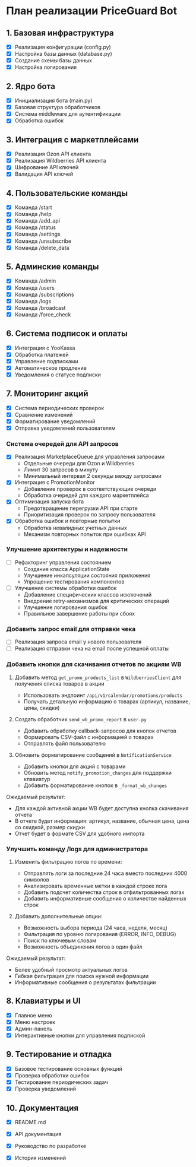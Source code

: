 # План реализации PriceGuard Bot

## 1. Базовая инфраструктура
- [x] Реализация конфигурации (config.py)
- [x] Настройка базы данных (database.py)
- [x] Создание схемы базы данных
- [x] Настройка логирования

## 2. Ядро бота
- [x] Инициализация бота (main.py)
- [x] Базовая структура обработчиков
- [x] Система middleware для аутентификации
- [x] Обработка ошибок

## 3. Интеграция с маркетплейсами
- [x] Реализация Ozon API клиента
- [x] Реализация Wildberries API клиента
- [x] Шифрование API ключей
- [x] Валидация API ключей

## 4. Пользовательские команды
- [x] Команда /start
- [x] Команда /help
- [x] Команда /add_api
- [x] Команда /status
- [x] Команда /settings
- [x] Команда /unsubscribe
- [x] Команда /delete_data

## 5. Админские команды
- [x] Команда /admin
- [x] Команда /users
- [x] Команда /subscriptions
- [x] Команда /logs
- [x] Команда /broadcast
- [x] Команда /force_check

## 6. Система подписок и оплаты
- [x] Интеграция с YooKassa
- [x] Обработка платежей
- [x] Управление подписками
- [x] Автоматическое продление
- [x] Уведомления о статусе подписки

## 7. Мониторинг акций
- [x] Система периодических проверок
- [x] Сравнение изменений
- [x] Форматирование уведомлений
- [x] Отправка уведомлений пользователям

### Система очередей для API запросов
- [x] Реализация MarketplaceQueue для управления запросами
  - Отдельные очереди для Ozon и Wildberries
  - Лимит 30 запросов в минуту
  - Минимальный интервал 2 секунды между запросами
- [x] Интеграция с PromotionMonitor
  - Добавление проверок в соответствующие очереди
  - Обработка очередей для каждого маркетплейса
- [x] Оптимизация запуска бота
  - Предотвращение перегрузки API при старте
  - Приоритизация проверок по запросу пользователя
- [x] Обработка ошибок и повторные попытки
  - Обработка невалидных учетных данных
  - Механизм повторных попыток при ошибках API

### Улучшение архитектуры и надежности
- [ ] Рефакторинг управления состоянием
  - Создание класса ApplicationState
  - Улучшение инкапсуляции состояния приложения
  - Упрощение тестирования компонентов
- [ ] Улучшение системы обработки ошибок
  - Добавление специфических классов исключений
  - Внедрение retry-механизмов для критических операций
  - Улучшение логирования ошибок
  - Правильное завершение работы при сбоях

### Добавить запрос email для отправки чека
- [ ] Реализация запроса email у нового пользователя
- [ ] Реализация отправки чека на email после успешной оплаты

### Добавить кнопки для скачивания отчетов по акциям WB
1. Добавить метод `get_promo_products_list` в `WildberriesClient` для получения списка товаров в акции
   - Использовать эндпоинт `/api/v1/calendar/promotions/products`
   - Получать детальную информацию о товарах (артикул, название, цены, скидки)

2. Создать обработчик `send_wb_promo_report` в `user.py`
   - Добавить обработку callback-запросов для кнопок отчетов
   - Формировать CSV-файл с информацией о товарах
   - Отправлять файл пользователю

3. Обновить форматирование сообщений в `NotificationService`
   - Добавить кнопки для акций с товарами
   - Обновить метод `notify_promotion_changes` для поддержки клавиатур
   - Добавить форматирование кнопок в `_format_wb_changes`

Ожидаемый результат:
- Для каждой активной акции WB будет доступна кнопка скачивания отчета
- В отчете будет информация: артикул, название, обычная цена, цена со скидкой, размер скидки
- Отчет будет в формате CSV для удобного импорта

### Улучшить команду /logs для администратора

1. Изменить фильтрацию логов по времени:
   - Отправлять логи за последние 24 часа вместо последних 4000 символов
   - Анализировать временные метки в каждой строке лога
   - Добавить подсчет количества строк в отфильтрованных логах
   - Добавить информативные сообщения о количестве найденных строк

2. Добавить дополнительные опции:
   - Возможность выбора периода (24 часа, неделя, месяц)
   - Фильтрация по уровню логирования (ERROR, INFO, DEBUG)
   - Поиск по ключевым словам
   - Возможность объединения логов в один файл

Ожидаемый результат:
- Более удобный просмотр актуальных логов
- Гибкая фильтрация для поиска нужной информации
- Информативные сообщения о результатах фильтрации

## 8. Клавиатуры и UI
- [x] Главное меню
- [x] Меню настроек
- [x] Админ-панель
- [x] Интерактивные кнопки для управления подпиской

## 9. Тестирование и отладка
- [x] Базовое тестирование основных функций
- [x] Проверка обработки ошибок
- [x] Тестирование периодических задач
- [x] Проверка уведомлений

## 10. Документация
- [x] README.md
- [x] API документация
- [x] Руководство по разработке
- [x] История изменений




